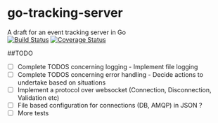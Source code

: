# go-tracking-server
A draft for an event tracking server in Go  
  [![Build Status](https://travis-ci.org/OlivierBoucher/go-tracking-server.svg?branch=master)](https://travis-ci.org/OlivierBoucher/go-tracking-server)
[![Coverage Status](https://coveralls.io/repos/OlivierBoucher/go-tracking-server/badge.svg?branch=master&service=github)](https://coveralls.io/github/OlivierBoucher/go-tracking-server?branch=master)

##TODO
- [ ] Complete TODOS concerning logging - Implement file logging
- [ ] Complete TODOS concerning error handling - Decide actions to undertake based on situations
- [ ] Implement a protocol over websocket (Connection, Disconnection, Validation etc)
- [ ] File based configuration for connections (DB, AMQP) in JSON ?
- [ ] More tests

